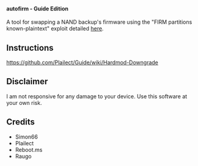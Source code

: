 #### autofirm - Guide Edition

A tool for swapping a NAND backup's firmware using the "FIRM partitions known-plaintext" exploit detailed [here](https://www.3dbrew.org/wiki/3DS_System_Flaws).

## Instructions

https://github.com/Plailect/Guide/wiki/Hardmod-Downgrade

## Disclaimer

I am not responsive for any damage to your device. Use this software at your own risk.

## Credits

+ Simon66
+ Plailect
+ Reboot.ms
+ Raugo
